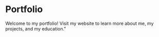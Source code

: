 # Portfolio 

Welcome to my portfolio! Visit my website []() to learn more about me, my projects, and my education."

